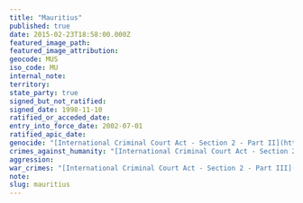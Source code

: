 ```yaml
---
title: "Mauritius"
published: true
date: 2015-02-23T18:58:00.000Z
featured_image_path:
featured_image_attribution:
geocode: MUS
iso_code: MU
internal_note:
territory:
state_party: true
signed_but_not_ratified:
signed_date: 1998-11-10
ratified_or_acceded_date:
entry_into_force_date: 2002-07-01
ratified_apic_date:
genocide: "[International Criminal Court Act - Section 2 - Part II](https://iccdb.hrlc.net/data/doc/467/keyword/46/) [Mutual Assistance in Criminal and Related Matters Act 2003](https://iccdb.hrlc.net/data/doc/327/keyword/46/)"
crimes_against_humanity: "[International Criminal Court Act - Section 2 - Part I](https://iccdb.hrlc.net/data/doc/467/keyword/13/) [Mutual Assistance in Criminal and Related Matters Act 2003](https://iccdb.hrlc.net/data/doc/327/keyword/13/)"
aggression:
war_crimes: "[International Criminal Court Act - Section 2 - Part III](https://iccdb.hrlc.net/data/doc/467/keyword/145/) [Mutual Assistance in Criminal and Related Matters Act 2003](https://iccdb.hrlc.net/data/doc/327/keyword/145/)"
note:
slug: mauritius
---
```

